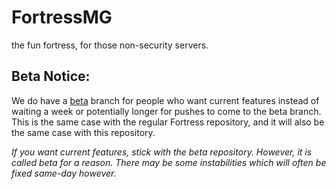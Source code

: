 # FortressMG
the fun fortress, for those non-security servers.

## Beta Notice:

We do have a [beta](https://github.com/fortressbot/fortressmg/tree/beta) branch for people who want current features instead of waiting a week or potentially longer for pushes to come to the beta branch. This is the same case with the regular Fortress repository, and it will also be the same case with this repository.

*If you want current features, stick with the beta repository. However, it is called beta for a reason. There may be some instabilities which will often be fixed same-day however.*
